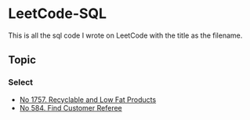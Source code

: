 # LeetCode-SQL
This is all the sql code I wrote on LeetCode with the title as the filename.

## Topic

### Select

- [No 1757. Recyclable and Low Fat Products](src/Select/1757_Recyclable_and_Low_Fat_Products.sql)
- [No 584. Find Customer Referee](src/Select/584_Find_Customer_Referee.sql)


